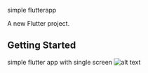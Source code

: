 simple  flutterapp

A new Flutter project.

## Getting Started

simple flutter app  with single screen
![alt text](https://github.com/[surya196]/[flutterapp]/blob/[master]/image.jpg?raw=true)
